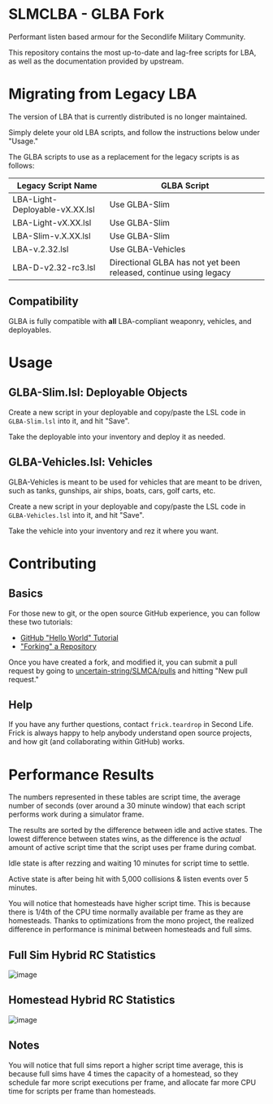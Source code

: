 # SLMCLBA - GLBA Fork
Performant listen based armour for the Secondlife Military Community.

This repository contains the most up-to-date and lag-free scripts for LBA, as well as the documentation provided by upstream. 

# Migrating from Legacy LBA
The version of LBA that is currently distributed is no longer maintained.

Simply delete your old LBA scripts, and follow the instructions below under "Usage."

The GLBA scripts to use as a replacement for the legacy scripts is as follows:

| Legacy Script Name | GLBA Script |
|--------------------|-------------|
|LBA-Light-Deployable-vX.XX.lsl|Use GLBA-Slim|
|LBA-Light-vX.XX.lsl|Use GLBA-Slim|
|LBA-Slim-v.X.XX.lsl|Use GLBA-Slim|
|LBA-v.2.32.lsl|Use GLBA-Vehicles|
|LBA-D-v2.32-rc3.lsl|Directional GLBA has not yet been released, continue using legacy|

## Compatibility
GLBA is fully compatible with **all** LBA-compliant weaponry, vehicles, and deployables.

# Usage

## GLBA-Slim.lsl: Deployable Objects

Create a new script in your deployable and copy/paste the LSL code in `GLBA-Slim.lsl` into it, and hit "Save".

Take the deployable into your inventory and deploy it as needed.

## GLBA-Vehicles.lsl: Vehicles

GLBA-Vehicles is meant to be used for vehicles that are meant to be driven, such as tanks, gunships, air ships, boats, cars, golf carts, etc.

Create a new script in your deployable and copy/paste the LSL code in `GLBA-Vehicles.lsl` into it, and hit "Save".

Take the vehicle into your inventory and rez it where you want.

# Contributing

## Basics
For those new to git, or the open source GitHub experience, you can follow these two tutorials:
- [GitHub "Hello World" Tutorial](https://guides.github.com/activities/hello-world/)
- ["Forking" a Repository](https://guides.github.com/activities/forking/)

Once you have created a fork, and modified it, you can submit a pull request by going to [uncertain-string/SLMCA/pulls](https://github.com/uncertain-string/SLMCLBA/pulls) and hitting "New pull request."

## Help
If you have any further questions, contact `frick.teardrop` in Second Life. Frick is always happy to help anybody understand open source projects, and how git (and collaborating within GitHub) works.


# Performance Results

The numbers represented in these tables are script time, the average number of seconds (over around a 30 minute window) that each script performs work during a simulator frame. 

The results are sorted by the difference between idle and active states. The lowest difference between states wins, as the difference is the _actual_ amount of active script time that the script uses per frame during combat.

Idle state is after rezzing and waiting 10 minutes for script time to settle.

Active state is after being hit with 5,000 collisions & listen events over 5 minutes.

You will notice that homesteads have higher script time. This is because there is 1/4th of the CPU time normally available per frame as they are homesteads. Thanks to optimizations from the mono project, the realized difference in performance is minimal between homesteads and full sims.

## Full Sim Hybrid RC Statistics

![image](https://user-images.githubusercontent.com/28276562/148669447-ed65f290-3571-46c6-9d1b-6e28d6a8462b.png)

## Homestead Hybrid RC Statistics

![image](https://user-images.githubusercontent.com/28276562/148669457-07c7ced3-ba6f-4fd0-bf9d-f4077c0c75b1.png)

## Notes
You will notice that full sims report a higher script time average, this is because full sims have 4 times the capacity of a homestead, so they schedule far more script executions per frame, and allocate far more CPU time for scripts per frame than homesteads.